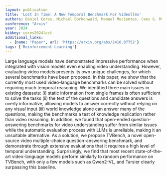 ```yaml
---
layout: publication
title: 'Lost In Time: A New Temporal Benchmark For Videollms'
authors: Daniel Cores, Michael Dorkenwald, Manuel Mucientes, Cees G. M. Snoek, Yuki M. Asano
conference: "Arxiv"
year: 2024
bibkey: cores2024lost
additional_links:
  - {name: "Paper", url: 'https://arxiv.org/abs/2410.07752'}
tags: ['Reinforcement Learning']
---
```

Large language models have demonstrated impressive performance when
integrated with vision models even enabling video understanding. However,
evaluating video models presents its own unique challenges, for which several
benchmarks have been proposed. In this paper, we show that the currently most
used video-language benchmarks can be solved without requiring much temporal
reasoning. We identified three main issues in existing datasets: (i) static
information from single frames is often sufficient to solve the tasks (ii) the
text of the questions and candidate answers is overly informative, allowing
models to answer correctly without relying on any visual input (iii) world
knowledge alone can answer many of the questions, making the benchmarks a test
of knowledge replication rather than video reasoning. In addition, we found
that open-ended question-answering benchmarks for video understanding suffer
from similar issues while the automatic evaluation process with LLMs is
unreliable, making it an unsuitable alternative. As a solution, we propose
TVBench, a novel open-source video multiple-choice question-answering
benchmark, and demonstrate through extensive evaluations that it requires a
high level of temporal understanding. Surprisingly, we find that most recent
state-of-the-art video-language models perform similarly to random performance
on TVBench, with only a few models such as Qwen2-VL, and Tarsier clearly
surpassing this baseline.
